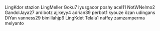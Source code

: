 LingKdor
stazion
LingMeller
Goku7
iyusgacor
poshy
acel11
NotWNelmo2
GandolJaya27
ardibotz
ajjkeyy4
adrian39
perbot1
kyouze
õzan
udingans
DiYan
vanness29
bimillahjp6
LingKdet
Telala1
naffey
zamzamperma
melyanto
